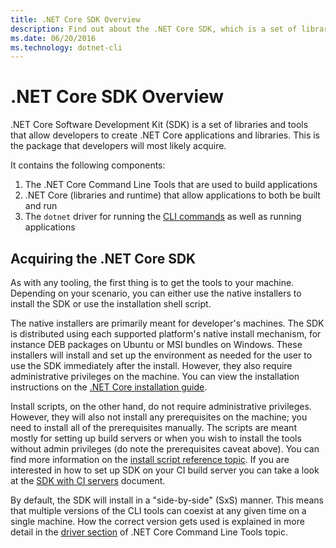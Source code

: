 ```yaml
---
title: .NET Core SDK Overview
description: Find out about the .NET Core SDK, which is a set of libraries and tools used to create .NET Core projects.
ms.date: 06/20/2016
ms.technology: dotnet-cli
---
```

# .NET Core SDK Overview

.NET Core Software Development Kit (SDK) is a set of libraries and tools that allow developers to create .NET Core applications
and libraries. This is the package that developers will most likely acquire. 

It contains the following components:

1. The .NET Core Command Line Tools that are used to build applications
2. .NET Core (libraries and runtime) that allow applications to both be built and run
3. The `dotnet` driver for running the [CLI commands](tools/index.md) as well as running applications

## Acquiring the .NET Core SDK
As with any tooling, the first thing is to get the tools to your machine. Depending on your scenario, you can either 
use the native installers to install the SDK or use the installation shell script.

The native installers are primarily meant for developer's machines. The SDK is distributed using each supported platform's 
native install mechanism, for instance DEB packages on Ubuntu or MSI bundles on Windows. These installers will install 
and set up the environment as needed for the user to use the SDK immediately after the install. However, they also 
require administrative privileges on the machine. You can view the installation instructions on the
[.NET Core installation guide](https://aka.ms/dotnetcoregs).

Install scripts, on the other hand, do not require administrative privileges. However, they will also not install any 
prerequisites on the machine; you need to install all of the prerequisites manually. The scripts are meant mostly for 
setting up build servers or when you wish to install the tools without admin privileges (do note the prerequisites 
caveat above). You can find more information on the [install script reference topic](tools/dotnet-install-script.md). If you are 
interested in how to set up SDK on your CI build server you can take a look at the [SDK with CI servers](tools/using-ci-with-cli.md) 
document.

By default, the SDK will install in a "side-by-side" (SxS) manner. This means that multiple versions of the CLI tools 
can coexist at any given time on a single machine. How the correct version gets used is explained in more detail in 
the [driver section](tools/index.md#driver) of .NET Core Command Line Tools topic.